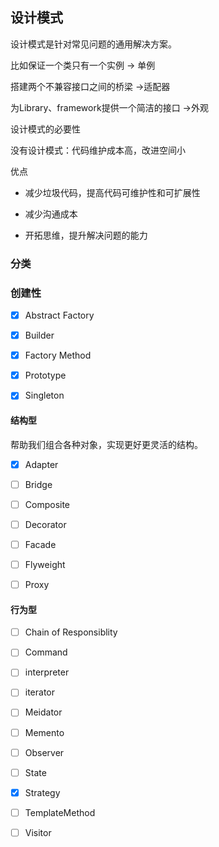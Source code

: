 ## 设计模式

设计模式是针对常见问题的通用解决方案。

比如保证一个类只有一个实例 -> 单例

搭建两个不兼容接口之间的桥梁 ->适配器

为Library、framework提供一个简洁的接口 ->外观

设计模式的必要性

没有设计模式：代码维护成本高，改进空间小

优点

- 减少垃圾代码，提高代码可维护性和可扩展性

- 减少沟通成本

- 开拓思维，提升解决问题的能力

### 分类

### 创建性

- [x]  Abstract Factory

- [x]  Builder

- [x]  Factory Method

- [x]  Prototype

- [x]  Singleton

#### 结构型

帮助我们组合各种对象，实现更好更灵活的结构。

- [x]  Adapter

- [ ]  Bridge

- [ ]  Composite

- [ ]  Decorator

- [ ]  Facade

- [ ]  Flyweight

- [ ]  Proxy

#### 行为型

- [ ]  Chain of Responsiblity

- [ ]  Command

- [ ]  interpreter

- [ ]  iterator

- [ ]  Meidator

- [ ]  Memento

- [ ]  Observer

- [ ]  State

- [x]  Strategy

- [ ]  TemplateMethod

- [ ]  Visitor